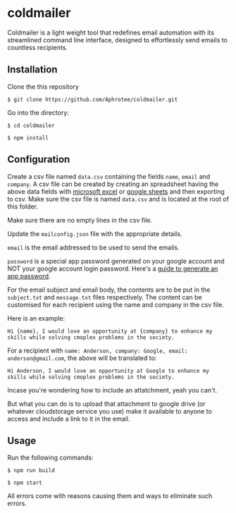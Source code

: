 # coldmailer
Coldmailer is a light weight tool that redefines email automation with its streamlined command line interface, designed to effortlessly send emails to countless recipients.

## Installation
Clone the this repository

`$ git clone https://github.com/Aphrotee/coldmailer.git`

Go into the directory:

`$ cd coldmailer`

`$ npm install`

## Configuration

Create a csv file named `data.csv` containing the fields `name`, `email` and `company`.
A csv file can be created by creating an spreadsheet having the above data fields with [microsoft excel](https://support.microsoft.com/en-au/office/import-or-export-text-txt-or-csv-files-5250ac4c-663c-47ce-937b-339e391393ba#:~:text=Go%20to%20File%20%3E%20Save%20As,or%20CSV%20(Comma%20delimited).) or [google sheets](https://support.ecwid.com/hc/en-us/articles/8578742087580-Opening-and-saving-CSV-files-in-Google-Sheets) and then exporting to csv. Make sure the csv file is named `data.csv` and is located at the root of this folder.

Make sure there are no empty lines in the csv file.

Update the `mailconfig.json` file with the appropriate details.

`email` is the email addressed to be used to send the emails.

`password` is a special app password generated on your google account and NOT your google account login password. Here's a [guide to generate an app password](https://support.google.com/accounts/answer/185833?hl=en).


For the email subject and email body, the contents are to be put in the `subject.txt` and `message.txt` files respectively. The content can be customised for each recipient using the name and company in the  csv file.

Here is an example:

`Hi {name}, I would love an opportunity at {company} to enhance my skills while solving cmoplex problems in the society.`

For a recipient with `name: Anderson, company: Google, email: anderson@gmail.com`, the above will be translated to:

`Hi Anderson, I would love an opportunity at Google to enhance my skills while solving cmoplex problems in the society.`

Incase you're wondering how to include an attatchment, yeah you can't.

But what you can do is to upload that attachment to google drive (or whatever cloudstorage service you use) make it available to anyone to access and include a link to it in the email.

## Usage
Run the following commands:

`$ npm run build`

`$ npm start`

All errors come with reasons causing them and ways to eliminate such errors.